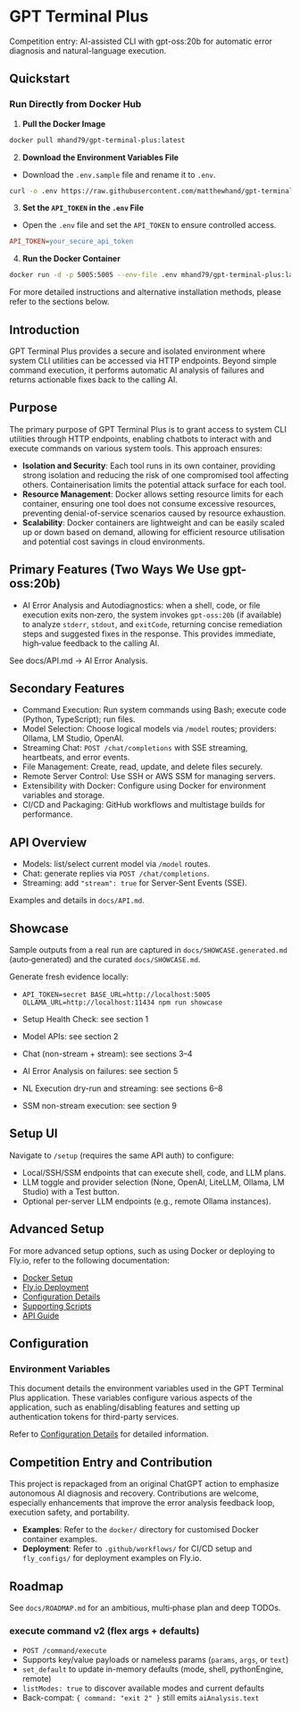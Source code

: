 # GPT Terminal Plus

Competition entry: AI-assisted CLI with gpt-oss:20b for automatic error diagnosis and natural-language execution.

## Quickstart

### Run Directly from Docker Hub

1. **Pull the Docker Image**
 ```sh
 docker pull mhand79/gpt-terminal-plus:latest
 ```

2. **Download the Environment Variables File**
 - Download the `.env.sample` file and rename it to `.env`.
 ```sh
 curl -o .env https://raw.githubusercontent.com/matthewhand/gpt-terminal-plus/main/.env.sample
 ```

3. **Set the `API_TOKEN` in the `.env` File**
 - Open the `.env` file and set the `API_TOKEN` to ensure controlled access.
 ```ini
 API_TOKEN=your_secure_api_token
 ```

4. **Run the Docker Container**
 ```sh
 docker run -d -p 5005:5005 --env-file .env mhand79/gpt-terminal-plus:latest
 ```

For more detailed instructions and alternative installation methods, please refer to the sections below.


## Introduction

GPT Terminal Plus provides a secure and isolated environment where system CLI utilities can be accessed via HTTP endpoints. Beyond simple command execution, it performs automatic AI analysis of failures and returns actionable fixes back to the calling AI.

## Purpose

The primary purpose of GPT Terminal Plus is to grant access to system CLI utilities through HTTP endpoints, enabling chatbots to interact with and execute commands on various system tools. This approach ensures:
- **Isolation and Security**: Each tool runs in its own container, providing strong isolation and reducing the risk of one compromised tool affecting others. Containerisation limits the potential attack surface for each tool.
- **Resource Management**: Docker allows setting resource limits for each container, ensuring one tool does not consume excessive resources, preventing denial-of-service scenarios caused by resource exhaustion.
- **Scalability**: Docker containers are lightweight and can be easily scaled up or down based on demand, allowing for efficient resource utilisation and potential cost savings in cloud environments.

## Primary Features (Two Ways We Use gpt-oss:20b)

- AI Error Analysis and Autodiagnostics: when a shell, code, or file execution exits non‑zero, the system invokes `gpt-oss:20b` (if available) to analyze `stderr`, `stdout`, and `exitCode`, returning concise remediation steps and suggested fixes in the response. This provides immediate, high‑value feedback to the calling AI.

See docs/API.md → AI Error Analysis.

## Secondary Features
- Command Execution: Run system commands using Bash; execute code (Python, TypeScript); run files.
- Model Selection: Choose logical models via `/model` routes; providers: Ollama, LM Studio, OpenAI.
- Streaming Chat: `POST /chat/completions` with SSE streaming, heartbeats, and error events.
- File Management: Create, read, update, and delete files securely.
- Remote Server Control: Use SSH or AWS SSM for managing servers.
- Extensibility with Docker: Configure using Docker for environment variables and storage.
- CI/CD and Packaging: GitHub workflows and multistage builds for performance.

## API Overview

- Models: list/select current model via `/model` routes.
- Chat: generate replies via `POST /chat/completions`.
- Streaming: add `"stream": true` for Server‑Sent Events (SSE).

Examples and details in `docs/API.md`.

## Showcase

Sample outputs from a real run are captured in `docs/SHOWCASE.generated.md` (auto‑generated) and the curated `docs/SHOWCASE.md`.

Generate fresh evidence locally:

- `API_TOKEN=secret BASE_URL=http://localhost:5005 OLLAMA_URL=http://localhost:11434 npm run showcase`


- Setup Health Check: see section 1
- Model APIs: see section 2
- Chat (non-stream + stream): see sections 3–4
- AI Error Analysis on failures: see section 5
- NL Execution dry-run and streaming: see sections 6–8
- SSM non-stream execution: see section 9


## Setup UI

Navigate to `/setup` (requires the same API auth) to configure:

- Local/SSH/SSM endpoints that can execute shell, code, and LLM plans.
- LLM toggle and provider selection (None, OpenAI, LiteLLM, Ollama, LM Studio) with a Test button.
- Optional per-server LLM endpoints (e.g., remote Ollama instances).


## Advanced Setup

For more advanced setup options, such as using Docker or deploying to Fly.io, refer to the following documentation:

- [Docker Setup](docs/DOCKER_SETUP.md)
- [Fly.io Deployment](docs/FLY_IO_DEPLOYMENT.md)
- [Configuration Details](docs/CONFIGURATION.md)
- [Supporting Scripts](docs/SUPPORTING_SCRIPTS.md)
- [API Guide](docs/API.md)

## Configuration

### Environment Variables

This document details the environment variables used in the GPT Terminal Plus application. These variables configure various aspects of the application, such as enabling/disabling features and setting up authentication tokens for third-party services.

Refer to [Configuration Details](docs/CONFIGURATION.md) for detailed information.

## Competition Entry and Contribution

This project is repackaged from an original ChatGPT action to emphasize autonomous AI diagnosis and recovery. Contributions are welcome, especially enhancements that improve the error analysis feedback loop, execution safety, and portability.

- **Examples**: Refer to the `docker/` directory for customised Docker container examples.
- **Deployment**: Refer to `.github/workflows/` for CI/CD setup and `fly_configs/` for deployment examples on Fly.io.

## Roadmap

See `docs/ROADMAP.md` for an ambitious, multi‑phase plan and deep TODOs.

### execute command v2 (flex args + defaults)
- `POST /command/execute`
- Supports key/value payloads or nameless params (`params`, `args`, or `text`)
- `set_default` to update in-memory defaults (mode, shell, pythonEngine, remote)
- `listModes: true` to discover available modes and current defaults
- Back-compat: `{ command: "exit 2" }` still emits `aiAnalysis.text`
